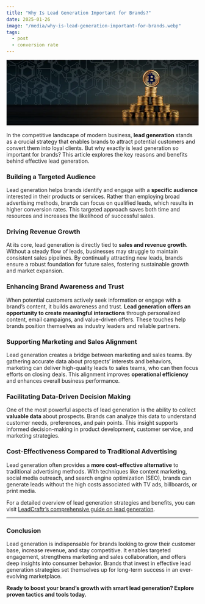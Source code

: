 ```yaml
---
title: "Why Is Lead Generation Important for Brands?"
date: 2025-01-26
image: "/media/why-is-lead-generation-important-for-brands.webp"
tags:
  - post
  - conversion rate
---
```


![Why Is Lead Generation Important for Brands?](/media/why-is-lead-generation-important-for-brands.webp)

In the competitive landscape of modern business, **lead generation** stands as a crucial strategy that enables brands to attract potential customers and convert them into loyal clients. But why exactly is lead generation so important for brands? This article explores the key reasons and benefits behind effective lead generation.

### Building a Targeted Audience

Lead generation helps brands identify and engage with a **specific audience** interested in their products or services. Rather than employing broad advertising methods, brands can focus on qualified leads, which results in higher conversion rates. This targeted approach saves both time and resources and increases the likelihood of successful sales.

### Driving Revenue Growth

At its core, lead generation is directly tied to **sales and revenue growth**. Without a steady flow of leads, businesses may struggle to maintain consistent sales pipelines. By continually attracting new leads, brands ensure a robust foundation for future sales, fostering sustainable growth and market expansion.

### Enhancing Brand Awareness and Trust

When potential customers actively seek information or engage with a brand’s content, it builds awareness and trust. **Lead generation offers an opportunity to create meaningful interactions** through personalized content, email campaigns, and value-driven offers. These touches help brands position themselves as industry leaders and reliable partners.

### Supporting Marketing and Sales Alignment

Lead generation creates a bridge between marketing and sales teams. By gathering accurate data about prospects’ interests and behaviors, marketing can deliver high-quality leads to sales teams, who can then focus efforts on closing deals. This alignment improves **operational efficiency** and enhances overall business performance.

### Facilitating Data-Driven Decision Making

One of the most powerful aspects of lead generation is the ability to collect **valuable data** about prospects. Brands can analyze this data to understand customer needs, preferences, and pain points. This insight supports informed decision-making in product development, customer service, and marketing strategies.

### Cost-Effectiveness Compared to Traditional Advertising

Lead generation often provides a **more cost-effective alternative** to traditional advertising methods. With techniques like content marketing, social media outreach, and search engine optimization (SEO), brands can generate leads without the high costs associated with TV ads, billboards, or print media.

For a detailed overview of lead generation strategies and benefits, you can visit [LeadCraftr’s comprehensive guide on lead generation](https://leadcraftr.com/posts/lead-generation/).

---

### Conclusion

Lead generation is indispensable for brands looking to grow their customer base, increase revenue, and stay competitive. It enables targeted engagement, strengthens marketing and sales collaboration, and offers deep insights into consumer behavior. Brands that invest in effective lead generation strategies set themselves up for long-term success in an ever-evolving marketplace.

**Ready to boost your brand’s growth with smart lead generation? Explore proven tactics and tools today.**
